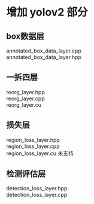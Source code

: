 #  增加 yolov2 部分
## box数据层
annotated_box_data_layer.cpp  
annotated_box_data_layer.hpp  


## 一拆四层
reorg_layer.hpp  
reorg_layer.cpp  
reorg_layer.cu  

## 损失层
region_loss_layer.hpp  
region_loss_layer.cpp  
region_loss_layer.cu  未支持  

## 检测评估层
detection_loss_layer.hpp  
detection_loss_layer.cpp  
